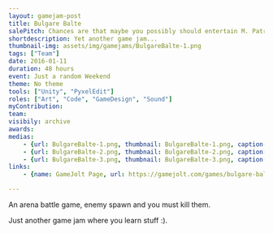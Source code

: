 ```yaml
---
layout: gamejam-post
title: Bulgare Balte
salePitch: Chances are that maybe you possibly should entertain M. Patrick the Well-Washed, otherwise something might uncertainly happen to someone.
shortdescription: Yet another game jam...
thumbnail-img: assets/img/gamejams/BulgareBalte-1.png
tags: ["Team"]
date: 2016-01-11
duration: 48 hours
event: Just a random Weekend
theme: No theme
tools: ["Unity", "PyxelEdit"]
roles: ["Art", "Code", "GameDesign", "Sound"]
myContribution: 
team: 
visibily: archive
awards: 
medias: 
    - {url: BulgareBalte-1.png, thumbnail: BulgareBalte-1.png, caption: "My first cinematic image."}
    - {url: BulgareBalte-2.png, thumbnail: BulgareBalte-2.png, caption: "Top down battle arena."}
    - {url: BulgareBalte-3.png, thumbnail: BulgareBalte-3.png, caption: "Each spectator randomly claps or waves. They even have their own personality of what they prefect. How to over-do something!"}
links: 
    - {name: GameJolt Page, url: https://gamejolt.com/games/bulgare-balte/118958}

---
```

An arena battle game, enemy spawn and you must kill them.

Just another game jam where you learn stuff :).